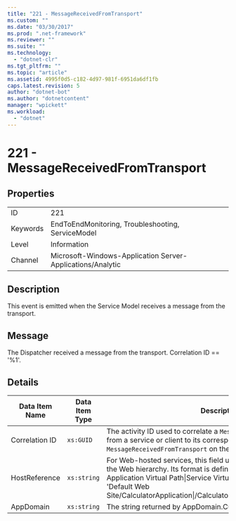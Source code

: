 ```yaml
---
title: "221 - MessageReceivedFromTransport"
ms.custom: ""
ms.date: "03/30/2017"
ms.prod: ".net-framework"
ms.reviewer: ""
ms.suite: ""
ms.technology: 
  - "dotnet-clr"
ms.tgt_pltfrm: ""
ms.topic: "article"
ms.assetid: 4995f0d5-c182-4d97-981f-6951da6df1fb
caps.latest.revision: 5
author: "dotnet-bot"
ms.author: "dotnetcontent"
manager: "wpickett"
ms.workload: 
  - "dotnet"
---
```

# 221 - MessageReceivedFromTransport
## Properties  
  
|||  
|-|-|  
|ID|221|  
|Keywords|EndToEndMonitoring, Troubleshooting, ServiceModel|  
|Level|Information|  
|Channel|Microsoft-Windows-Application Server-Applications/Analytic|  
  
## Description  
 This event is emitted when the Service Model receives a message from the transport.  
  
## Message  
 The Dispatcher received a message from the transport. Correlation ID == '%1'.  
  
## Details  
  
|Data Item Name|Data Item Type|Description|  
|--------------------|--------------------|-----------------|  
|Correlation ID|`xs:GUID`|The activity ID used to correlate a `MessageSentToTransport` event from a service or client to its corresponding `MessageReceivedFromTransport` on the other end.|  
|HostReference|`xs:string`|For Web-hosted services, this field uniquely identifies the service in the Web hierarchy. Its format is defined as 'Web Site Name Application Virtual Path&#124;Service Virtual Path&#124;ServiceName'. Example: 'Default Web Site/CalculatorApplication&#124;/CalculatorService.svc&#124;CalculatorService'.|  
|AppDomain|`xs:string`|The string returned by AppDomain.CurrentDomain.FriendlyName.|
